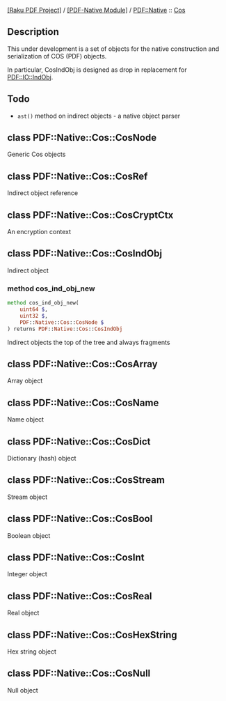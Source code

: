 [[Raku PDF Project]](https://pdf-raku.github.io)
 / [[PDF-Native Module]](https://pdf-raku.github.io/PDF-Native-raku)
 / [PDF::Native](https://pdf-raku.github.io/PDF-Native-raku/PDF/Native)
 :: [Cos](https://pdf-raku.github.io/PDF-Native-raku/PDF/Native/Cos)

Description
-----------

This under development is a set of objects for the native construction and serialization of COS (PDF) objects.

In particular, CosIndObj is designed as drop in replacement for [PDF::IO::IndObj](https://pdf-raku.github.io/PDF-raku).

Todo
----

- `ast()` method on indirect objects - a native object parser

class PDF::Native::Cos::CosNode
-------------------------------

Generic Cos objects

class PDF::Native::Cos::CosRef
------------------------------

Indirect object reference

class PDF::Native::Cos::CosCryptCtx
-----------------------------------

An encryption context

class PDF::Native::Cos::CosIndObj
---------------------------------

Indirect object

### method cos_ind_obj_new

```raku
method cos_ind_obj_new(
    uint64 $,
    uint32 $,
    PDF::Native::Cos::CosNode $
) returns PDF::Native::Cos::CosIndObj
```

Indirect objects the top of the tree and always fragments

class PDF::Native::Cos::CosArray
--------------------------------

Array object

class PDF::Native::Cos::CosName
-------------------------------

Name object

class PDF::Native::Cos::CosDict
-------------------------------

Dictionary (hash) object

class PDF::Native::Cos::CosStream
---------------------------------

Stream object

class PDF::Native::Cos::CosBool
-------------------------------

Boolean object

class PDF::Native::Cos::CosInt
------------------------------

Integer object

class PDF::Native::Cos::CosReal
-------------------------------

Real object

class PDF::Native::Cos::CosHexString
------------------------------------

Hex string object

class PDF::Native::Cos::CosNull
-------------------------------

Null object

